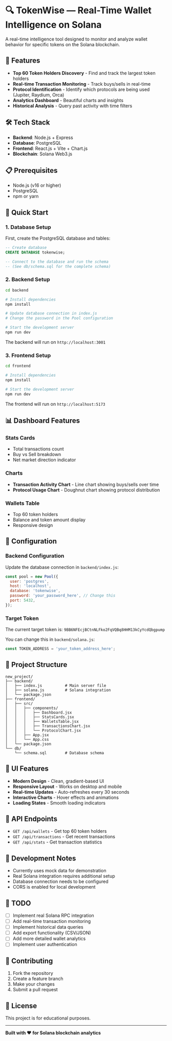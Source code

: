 # 🔍 TokenWise — Real-Time Wallet Intelligence on Solana

A real-time intelligence tool designed to monitor and analyze wallet behavior for specific tokens on the Solana blockchain.

## 🎯 Features

- **Top 60 Token Holders Discovery** - Find and track the largest token holders
- **Real-time Transaction Monitoring** - Track buys/sells in real-time
- **Protocol Identification** - Identify which protocols are being used (Jupiter, Raydium, Orca)
- **Analytics Dashboard** - Beautiful charts and insights
- **Historical Analysis** - Query past activity with time filters

## 🛠️ Tech Stack

- **Backend**: Node.js + Express
- **Database**: PostgreSQL
- **Frontend**: React.js + Vite + Chart.js
- **Blockchain**: Solana Web3.js

## 📋 Prerequisites

- Node.js (v16 or higher)
- PostgreSQL
- npm or yarn

## 🚀 Quick Start

### 1. Database Setup

First, create the PostgreSQL database and tables:

```sql
-- Create database
CREATE DATABASE tokenwise;

-- Connect to the database and run the schema
-- (See db/schema.sql for the complete schema)
```

### 2. Backend Setup

```bash
cd backend

# Install dependencies
npm install

# Update database connection in index.js
# Change the password in the Pool configuration

# Start the development server
npm run dev
```

The backend will run on `http://localhost:3001`

### 3. Frontend Setup

```bash
cd frontend

# Install dependencies
npm install

# Start the development server
npm run dev
```

The frontend will run on `http://localhost:5173`

## 📊 Dashboard Features

### Stats Cards
- Total transactions count
- Buy vs Sell breakdown
- Net market direction indicator

### Charts
- **Transaction Activity Chart** - Line chart showing buys/sells over time
- **Protocol Usage Chart** - Doughnut chart showing protocol distribution

### Wallets Table
- Top 60 token holders
- Balance and token amount display
- Responsive design

## 🔧 Configuration

### Backend Configuration

Update the database connection in `backend/index.js`:

```javascript
const pool = new Pool({
  user: 'postgres',
  host: 'localhost',
  database: 'tokenwise',
  password: 'your_password_here', // Change this
  port: 5432,
});
```

### Target Token

The current target token is: `9BB6NFEcjBCtnNLFko2FqVQBq8HHM13kCyYcdQbgpump`

You can change this in `backend/solana.js`:

```javascript
const TOKEN_ADDRESS = 'your_token_address_here';
```

## 📁 Project Structure

```
new_project/
├── backend/
│   ├── index.js          # Main server file
│   ├── solana.js         # Solana integration
│   └── package.json
├── frontend/
│   ├── src/
│   │   ├── components/
│   │   │   ├── Dashboard.jsx
│   │   │   ├── StatsCards.jsx
│   │   │   ├── WalletsTable.jsx
│   │   │   ├── TransactionsChart.jsx
│   │   │   └── ProtocolChart.jsx
│   │   ├── App.jsx
│   │   └── App.css
│   └── package.json
└── db/
    └── schema.sql        # Database schema
```

## 🎨 UI Features

- **Modern Design** - Clean, gradient-based UI
- **Responsive Layout** - Works on desktop and mobile
- **Real-time Updates** - Auto-refreshes every 30 seconds
- **Interactive Charts** - Hover effects and animations
- **Loading States** - Smooth loading indicators

## 🔄 API Endpoints

- `GET /api/wallets` - Get top 60 token holders
- `GET /api/transactions` - Get recent transactions
- `GET /api/stats` - Get transaction statistics

## 🚧 Development Notes

- Currently uses mock data for demonstration
- Real Solana integration requires additional setup
- Database connection needs to be configured
- CORS is enabled for local development

## 📝 TODO

- [ ] Implement real Solana RPC integration
- [ ] Add real-time transaction monitoring
- [ ] Implement historical data queries
- [ ] Add export functionality (CSV/JSON)
- [ ] Add more detailed wallet analytics
- [ ] Implement user authentication

## 🤝 Contributing

1. Fork the repository
2. Create a feature branch
3. Make your changes
4. Submit a pull request

## 📄 License

This project is for educational purposes.

---

**Built with ❤️ for Solana blockchain analytics** 